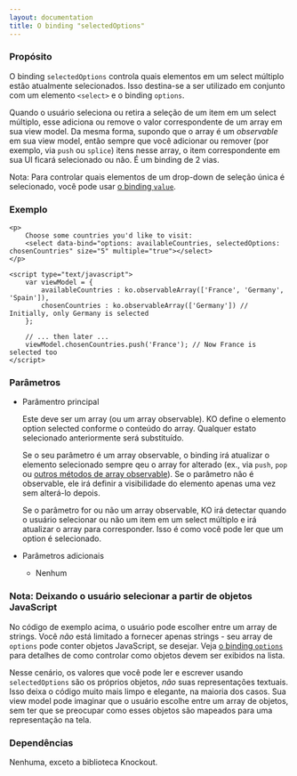 ```yaml
---
layout: documentation
title: O binding "selectedOptions"
---
```


### Propósito
O binding `selectedOptions` controla quais elementos em um select múltiplo estão atualmente selecionados. Isso destina-se a ser utilizado em conjunto com um elemento `<select>` e o binding `options`.

Quando o usuário seleciona ou retira a seleção de um item em um select múltiplo, esse adiciona ou remove o valor correspondente de um array em sua view model. Da mesma forma, supondo que o array é um *observable* em sua view model, então sempre que você adicionar ou remover (por exemplo, via `push` ou `splice`) itens nesse array, o item correspondente em sua UI ficará selecionado ou não. É um binding de 2 vias.

Nota: Para controlar quais elementos de um drop-down de seleção única é selecionado, você pode usar [o binding `value`](value-binding.html).

### Exemplo
    <p>
        Choose some countries you'd like to visit: 
        <select data-bind="options: availableCountries, selectedOptions: chosenCountries" size="5" multiple="true"></select>
    </p>
    
    <script type="text/javascript">
        var viewModel = {
            availableCountries : ko.observableArray(['France', 'Germany', 'Spain']),
            chosenCountries : ko.observableArray(['Germany']) // Initially, only Germany is selected
        };
        
        // ... then later ...
        viewModel.chosenCountries.push('France'); // Now France is selected too
    </script>
    
### Parâmetros

  * Parâmentro principal
   
    Este deve ser um array (ou um array observable). KO define o elemento option selected conforme o conteúdo do array. Qualquer estato selecionado anteriormente será substituído.
   
    Se o seu parâmetro é um array observable, o binding irá atualizar o elemento selecionado sempre qeu o array for alterado (ex., via `push`, `pop` ou [outros métodos de array observable](observableArrays.html)). Se o parâmetro não é observable, ele irá definir a visibilidade do elemento apenas uma vez sem alterá-lo depois.
   
    Se o parâmetro for ou não um array observable, KO irá detectar quando o usuário selecionar ou não um item em um select múltiplo e irá atualizar o array para corresponder. Isso é como você pode ler que um option é selecionado.
      
  * Parâmetros adicionais

      * Nenhum
   
### Nota: Deixando o usuário selecionar a partir de objetos JavaScript

No código de exemplo acima, o usuário pode escolher entre um array de strings. Você *não* está limitado a fornecer apenas strings - seu array de `options` pode conter objetos JavaScript, se desejar. Veja [o binding `options`](options-binding.html) para detalhes de como controlar como objetos devem ser exibidos na lista.

Nesse cenário, os valores que você pode ler e escrever usando `selectedOptions` são os próprios objetos, *não* suas representações textuais. Isso deixa o código muito mais limpo e elegante, na maioria dos casos. Sua view model pode imaginar que o usuário escolhe entre um array de objetos, sem ter que se preocupar como esses objetos são mapeados para uma representação na tela.
     
### Dependências

Nenhuma, exceto a biblioteca Knockout.